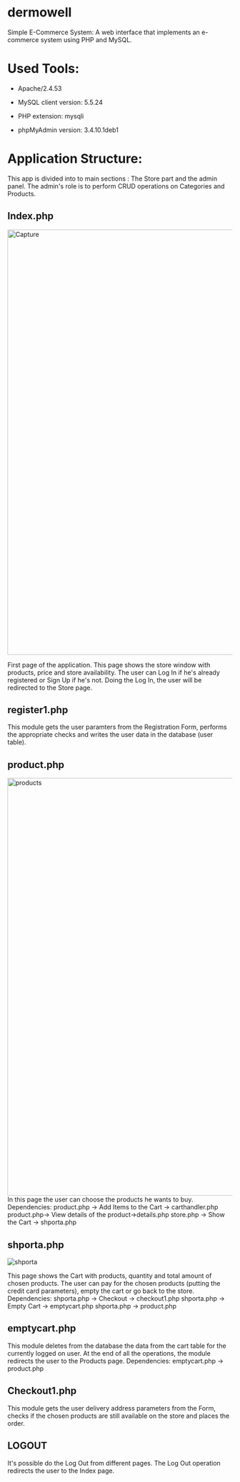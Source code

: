 # dermowell

Simple E-Commerce System: A web interface that implements an e-commerce system using PHP and MySQL.

Used Tools:
==========
- Apache/2.4.53  
- MySQL client version: 5.5.24
- PHP extension: mysqli

- phpMyAdmin version: 3.4.10.1deb1

Application Structure:
=====================
This app is divided into to main sections : The Store part and the admin panel. The admin's role is to perform CRUD operations on Categories and Products. 


Index.php
---------
<img width="953" alt="Capture" src="https://user-images.githubusercontent.com/64612896/199003005-1fc61623-9cea-44e5-b446-cb038076d65b.PNG">

First page of the application. This page shows the store window with products, price and store availability.
The user can Log In if he's already registered or Sign Up if he's not.
Doing the Log In, the user will be redirected to the Store page.

register1.php
-------------
This module gets the user paramters from the Registration Form, performs the appropriate checks and writes the user data in the database (user table).


product.php
---------
<img width="936" alt="products" src="https://user-images.githubusercontent.com/64612896/199084733-0144adc9-fff0-440a-a516-aea964a2913d.PNG">
In this page the user can choose the products he wants to buy. 
Dependencies:
	product.php -> Add Items to the Cart -> carthandler.php
  product.php-> View details of the product->details.php
	store.php -> Show the Cart -> shporta.php
  
  shporta.php
-----------
![shporta](https://user-images.githubusercontent.com/64612896/199087514-416da06b-143b-4541-ae76-5213960a7d8f.PNG)

This page shows the Cart with products, quantity and total amount of chosen products.
The user can pay for the chosen products (putting the credit card parameters), empty the cart or go back to the store.
Dependencies:
	shporta.php -> Checkout -> checkout1.php
	shporta.php -> Empty Cart -> emptycart.php
	shporta.php -> product.php

emptycart.php
-------------
This module deletes from the database the data from the cart table for the currently logged on user.
At the end of all the operations, the module redirects the user to the Products page.
Dependencies:
	emptycart.php -> product.php

Checkout1.php
-------
This module gets the user delivery address parameters from the Form, checks if the chosen products are still available on the store and places the order.

LOGOUT
------
It's possible do the Log Out from different pages.
The Log Out operation redirects the user to the Index page.



  
